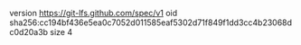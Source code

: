 version https://git-lfs.github.com/spec/v1
oid sha256:cc194bf436e5ea0c7052d011585eaf5302d71f849f1dd3cc4b23068dc0d20a3b
size 4
